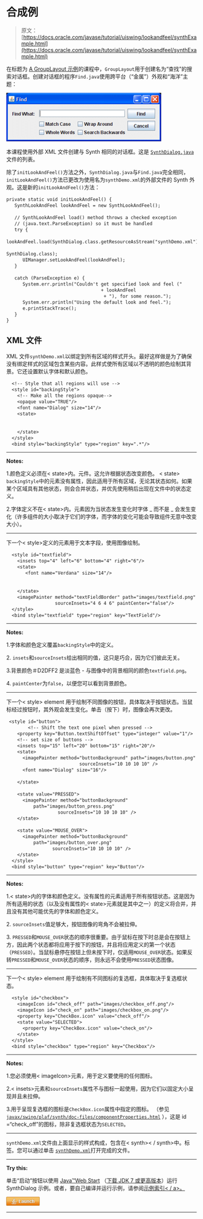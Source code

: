 # 合成例

> 原文： [https://docs.oracle.com/javase/tutorial/uiswing/lookandfeel/synthExample.html](https://docs.oracle.com/javase/tutorial/uiswing/lookandfeel/synthExample.html)

在标题为 [A GroupLayout 示例](../../uiswing/layout/groupExample.html)的课程中，`GroupLayout`用于创建名为“查找”的搜索对话框。创建对话框的程序`Find.java`使用跨平台（“金属”）外观和“海洋”主题：

![Find.](img/db1be508be14afcae7ce7be90da36315.jpg)

本课程使用外部 XML 文件创建与 Synth 相同的对话框。这是 [``SynthDialog.java``](../examples/lookandfeel/SynthDialogProject/src/lookandfeel/SynthDialog.java)文件的列表。

除了`initLookAndFeel()`方法之外，`SynthDialog.java`与`Find.java`完全相同，`initLookAndFeel()`方法已更改为使用名为`synthDemo.xml`的外部文件的 Synth 外观。这是新的`initLookAndFeel()`方法：

```
private static void initLookAndFeel() {
   SynthLookAndFeel lookAndFeel = new SynthLookAndFeel();

   // SynthLookAndFeel load() method throws a checked exception
   // (java.text.ParseException) so it must be handled
   try {
      lookAndFeel.load(SynthDialog.class.getResourceAsStream("synthDemo.xml"),
                                                               SynthDialog.class);
      UIManager.setLookAndFeel(lookAndFeel);
   } 

   catch (ParseException e) {
      System.err.println("Couldn't get specified look and feel ("
                                   + lookAndFeel
                                    + "), for some reason.");
      System.err.println("Using the default look and feel.");
      e.printStackTrace();
   }
}

```

## XML 文件

XML 文件`synthDemo.xml`以绑定到所有区域的样式开头。最好这样做是为了确保没有绑定样式的区域包含某些内容。此样式使所有区域以不透明的颜色绘制其背景。它还设置默认字体和默认颜色。

```
  <!-- Style that all regions will use -->
  <style id="backingStyle">
    <!-- Make all the regions opaque-->
    <opaque value="TRUE"/>
    <font name="Dialog" size="14"/>
    <state>
      
      
    </state>
  </style>
  <bind style="backingStyle" type="region" key=".*"/>

```

* * *

**Notes:** 

1.颜色定义必须在&lt; state&gt;内。元件。这允许根据状态改变颜色。 &lt; state&gt; `backingStyle`中的元素没有属性，因此适用于所有区域，无论其状态如何。如果某个区域具有其他状态，则会合并状态，并优先使用稍后出现在文件中的状态定义。

2.字体定义不在&lt; state&gt;内。元素因为当状态发生变化时字体 _ 而不是 _ 会发生变化（许多组件的大小取决于它们的字体，而字体的变化可能会导致组件无意中改变大小）。

* * *

下一个&lt; style&gt;定义的元素用于文本字段，使用图像绘制。

```
  <style id="textfield">
    <insets top="4" left="6" bottom="4" right="6"/>
    <state>
       <font name="Verdana" size="14"/>
       
       
    </state>
    <imagePainter method="textFieldBorder" path="images/textfield.png"
                  sourceInsets="4 6 4 6" paintCenter="false"/>
  </style>
  <bind style="textfield" type="region" key="TextField"/>

```

* * *

**Notes:** 

1.字体和颜色定义覆盖`backingStyle`中的定义。

2\. `insets`和`sourceInsets`给出相同的值，这只是巧合，因为它们彼此无关。

3.背景颜色＃D2DFF2 是淡蓝色 - 与图像中的背景相同的颜色`textfield.png`。

4\. `paintCenter`为`false`，以便您可以看到背景颜色。

* * *

下一个&lt; style&gt; element 用于绘制不同图像的按钮，具体取决于按钮状态。当鼠标经过按钮时，其外观会发生变化。单击（按下）时，图像会再次更改。

```
 <style id="button">
        <!-- Shift the text one pixel when pressed -->
    <property key="Button.textShiftOffset" type="integer" value="1"/>
    <!-- set size of buttons -->
    <insets top="15" left="20" bottom="15" right="20"/>
    <state>
      <imagePainter method="buttonBackground" path="images/button.png"
                           sourceInsets="10 10 10 10" />
      <font name="Dialog" size="16"/>
      
    </state>

    <state value="PRESSED"> 
      <imagePainter method="buttonBackground"
          path="images/button_press.png"
                   sourceInsets="10 10 10 10" />
    </state>

    <state value="MOUSE_OVER">    
      <imagePainter method="buttonBackground"
          path="images/button_over.png"
                 sourceInsets="10 10 10 10" />
    </state>
  </style>
  <bind style="button" type="region" key="Button"/>

```

* * *

**Notes:** 

1.&lt; state&gt;内的字体和颜色定义。没有属性的元素适用于所有按钮状态。这是因为所有适用的状态（以及没有属性的&lt; state&gt;元素就是其中之一）的定义将合并，并且没有其他可能优先的字体和颜色定义。

2\. `sourceInsets`值足够大，按钮图像的弯角不会被拉伸。

3\. `PRESSED`和`MOUSE_OVER`状态的顺序很重要。由于鼠标在按下时总是会在按钮上方，因此两个状态都将应用于按下的按钮，并且将应用定义的第一个状态（`PRESSED`）。当鼠标悬停在按钮上但未按下时，仅适用`MOUSE_OVER`状态。如果反转`PRESSED`和`MOUSE_OVER`状态的顺序，则永远不会使用`PRESSED`状态图像。

* * *

下一个&lt; style&gt; element 用于绘制有不同图标的复选框，具体取决于复选框状态。

```
  <style id="checkbox">
    <imageIcon id="check_off" path="images/checkbox_off.png"/>
    <imageIcon id="check_on" path="images/checkbox_on.png"/>
    <property key="CheckBox.icon" value="check_off"/>
    <state value="SELECTED">   
      <property key="CheckBox.icon" value="check_on"/>
    </state>
  </style>
  <bind style="checkbox" type="region" key="Checkbox"/>    

```

* * *

**Notes:** 

1.您必须使用&lt; imageIcon&gt;元素，用于定义要使用的任何图标。

2.&lt; insets&gt;元素和`sourceInsets`属性不与图标一起使用，因为它们以固定大小呈现并且未拉伸。

3.用于呈现复选框的图标是`CheckBox.icon`属性中指定的图标。 （参见 [`javax/swing/plaf/synth/doc-files/componentProperties.html`](https://docs.oracle.com/javase/8/docs/api/javax/swing/plaf/synth/doc-files/componentProperties.html) ），这是 id =“check_off”的图标，除非复选框状态为`SELECTED`。

* * *

`synthDemo.xml`文件由上面显示的样式构成，包含在&lt; synth&gt;&lt; / synth&gt;中。标签。您可以通过单击 [``synthDemo.xml``](../examples/lookandfeel/SynthDialogProject/src/lookandfeel/synthDemo.xml)打开完成的文件。

* * *

**Try this:** 

单击“启动”按钮以使用 [Java™Web Start](http://www.oracle.com/technetwork/java/javase/javawebstart/index.html) （[下载 JDK 7 或更高版本](http://www.oracle.com/technetwork/java/javase/downloads/index.html)）运行 SynthDialog 示例。或者，要自己编译并运行示例，请参阅[示例索引&lt; / a&gt;。](../examples/lookandfeel/index.html#SynthDialog)

[![Launches the SynthDialog example](img/4707a69a17729d71c56b2bdbbb4cc61c.jpg)](https://docs.oracle.com/javase/tutorialJWS/samples/uiswing/SynthDialogProject/SynthDialog.jnlp)

* * *